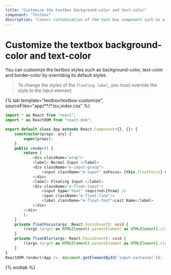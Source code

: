 ```yaml
---
title: "Customize the textbox background-color and text-color"
component: "Textbox"
description: "Covers customization of the text box component such as a rounded corner, disabled, read-only state, background color, and font color."
---
```


# Customize the textbox background-color and text-color

You can customize the textbox styles such as background-color, text-color and border-color by overriding its default styles.

> To change the styles of the `floating label`, you must override the style to the input element.

{% tab template="textbox/textbox-customize", sourceFiles="app/**/*.tsx,index.css" %}

```typescript
import * as React from "react";
import * as ReactDOM from "react-dom";

export default class App extends React.Component<{}, {}> {
    constructor(props: any) {
        super(props);
    }
    public render() {
        return (
            <div className="wrap">
            <label> Normal Input </label>
            <div className="e-input-group">
                <input className="e-input" onFocus= {this.floatFocus} onBlur= {this.floatBlur} type="text" placeholder="First Name"/>
            </div>
            <label> Floating Input </label>
            <div className="e-float-input">
                <input type="text" required={true} />
                <span className="e-float-line"/>
                <label className="e-float-text">Last Name</label>
            </div>
        </div>
        );
    }
    private floatFocus(args: React.FocusEvent): void {
        ((args.target as HTMLElement).parentElement as HTMLElement).classList.add('e-input-focus');
    }
    private floatBlur(args: React.FocusEvent): void {
        ((args.target as HTMLElement).parentElement as HTMLElement).classList.remove('e-input-focus');
    }
}
ReactDOM.render(<App />, document.getElementById('input-container'));

```

{% endtab %}